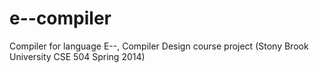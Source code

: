 e--compiler
===========

Compiler for language E--, Compiler Design course project (Stony Brook University CSE 504 Spring 2014)
